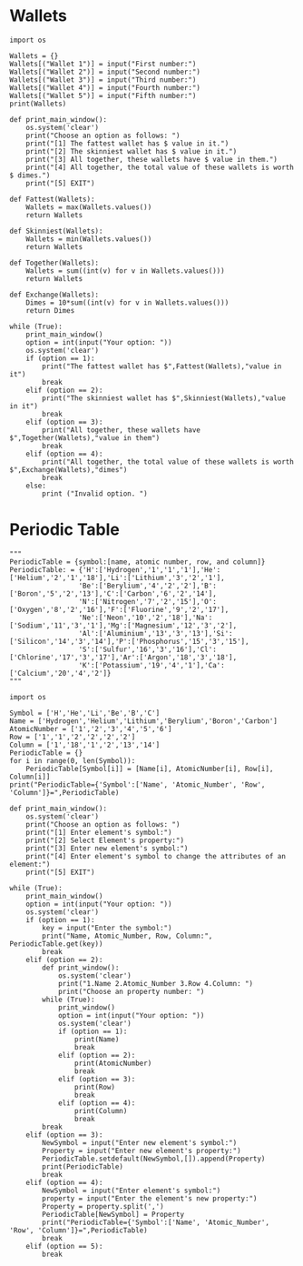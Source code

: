 # Wallets

    import os

    Wallets = {}
    Wallets[("Wallet 1")] = input("First number:")
    Wallets[("Wallet 2")] = input("Second number:")
    Wallets[("Wallet 3")] = input("Third number:")
    Wallets[("Wallet 4")] = input("Fourth number:")
    Wallets[("Wallet 5")] = input("Fifth number:")
    print(Wallets)

    def print_main_window():
        os.system('clear')
        print("Choose an option as follows: ")
        print("[1] The fattest wallet has $ value in it.")
        print("[2] The skinniest wallet has $ value in it.")
        print("[3] All together, these wallets have $ value in them.")
        print("[4] All together, the total value of these wallets is worth $ dimes.")
        print("[5] EXIT")

    def Fattest(Wallets):
        Wallets = max(Wallets.values())
        return Wallets

    def Skinniest(Wallets):
        Wallets = min(Wallets.values())
        return Wallets

    def Together(Wallets):
        Wallets = sum((int(v) for v in Wallets.values()))
        return Wallets

    def Exchange(Wallets):
        Dimes = 10*sum((int(v) for v in Wallets.values()))
        return Dimes

    while (True):
        print_main_window()
        option = int(input("Your option: "))
        os.system('clear')
        if (option == 1):
            print("The fattest wallet has $",Fattest(Wallets),"value in it")
            break
        elif (option == 2):
            print("The skinniest wallet has $",Skinniest(Wallets),"value in it")
            break
        elif (option == 3):
            print("All together, these wallets have $",Together(Wallets),"value in them")
            break
        elif (option == 4):
            print("All together, the total value of these wallets is worth $",Exchange(Wallets),"dimes")
            break
        else:
            print ("Invalid option. ")
# Periodic Table
    """
    PeriodicTable = {symbol:[name, atomic number, row, and column]}
    PeriodicTable: = {'H':['Hydrogen','1','1','1'],'He':['Helium','2','1','18'],'Li':['Lithium','3','2','1'],
                     'Be':['Berylium','4','2','2'],'B':['Boron','5','2','13'],'C':['Carbon','6','2','14'],
                     'N':['Nitrogen','7','2','15'],'O':['Oxygen','8','2','16'],'F':['Fluorine','9','2','17'],
                     'Ne':['Neon','10','2','18'],'Na':['Sodium','11','3','1'],'Mg':['Magnesium','12','3','2'],
                     'Al':['Aluminium','13','3','13'],'Si':['Silicon','14','3','14'],'P':['Phosphorus','15','3','15'],
                     'S':['Sulfur','16','3','16'],'Cl':['Chlorine','17','3','17'],'Ar':['Argon','18','3','18'],
                     'K':['Potassium','19','4','1'],'Ca':['Calcium','20','4','2']}
    """

    import os

    Symbol = ['H','He','Li','Be','B','C']
    Name = ['Hydrogen','Helium','Lithium','Berylium','Boron','Carbon']
    AtomicNumber = ['1','2','3','4','5','6']
    Row = ['1','1','2','2','2','2']
    Column = ['1','18','1','2','13','14']
    PeriodicTable = {}
    for i in range(0, len(Symbol)):
        PeriodicTable[Symbol[i]] = [Name[i], AtomicNumber[i], Row[i], Column[i]]
    print("PeriodicTable={'Symbol':['Name', 'Atomic_Number', 'Row', 'Column']}=",PeriodicTable)

    def print_main_window():
        os.system('clear')
        print("Choose an option as follows: ")
        print("[1] Enter element's symbol:")
        print("[2] Select Element's property:")
        print("[3] Enter new element's symbol:")
        print("[4] Enter element's symbol to change the attributes of an element:")
        print("[5] EXIT")

    while (True):
        print_main_window()
        option = int(input("Your option: "))
        os.system('clear')
        if (option == 1):
            key = input("Enter the symbol:")
            print("Name, Atomic_Number, Row, Column:", PeriodicTable.get(key))
            break
        elif (option == 2):
            def print_window():
                os.system('clear')
                print("1.Name 2.Atomic_Number 3.Row 4.Column: ")
                print("Choose an property number: ")
            while (True):
                print_window()
                option = int(input("Your option: "))
                os.system('clear')
                if (option == 1):
                    print(Name)
                    break
                elif (option == 2):
                    print(AtomicNumber)
                    break
                elif (option == 3):
                    print(Row)
                    break
                elif (option == 4):
                    print(Column)
                    break
            break
        elif (option == 3):
            NewSymbol = input("Enter new element's symbol:")
            Property = input("Enter new element's property:")
            PeriodicTable.setdefault(NewSymbol,[]).append(Property)
            print(PeriodicTable)
            break
        elif (option == 4):
            NewSymbol = input("Enter element's symbol:")
            property = input("Enter the element's new property:")
            Property = property.split(',')
            PeriodicTable[NewSymbol] = Property
            print("PeriodicTable={'Symbol':['Name', 'Atomic_Number', 'Row', 'Column']}=",PeriodicTable)
            break
        elif (option == 5):
            break
